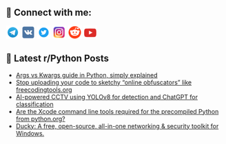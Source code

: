 ## 🔎 Connect with me:
[<img src="https://github.com/bullbesh/bullbesh/blob/main/images/Telegram.png" width="32" height="32" />](https://t.me/bullbesh)
[<img src="https://github.com/bullbesh/bullbesh/blob/main/images/VK.png" width="32" height="32" />](https://vk.com/bullbesh)
[<img src="https://github.com/bullbesh/bullbesh/blob/main/images/Twitter.png" width="32" height="32" />](https://twitter.com/bullbesh1)
[<img src="https://github.com/bullbesh/bullbesh/blob/main/images/Instagram.png" width="32" height="32" />](https://www.instagram.com/bullbesh)
[<img src="https://github.com/bullbesh/bullbesh/blob/main/images/Reddit.png" width="32" height="32" />](https://www.reddit.com/user/bullbesh)
[<img src="https://github.com/bullbesh/bullbesh/blob/main/images/YouTube.png" width="32" height="32" />](https://www.youtube.com/channel/UCtfjRs6uzgq5mfm8S06WTcg)

## 📕 Latest r/Python Posts
<!-- BLOG-POST-LIST:START -->
- [Args vs Kwargs guide in Python, simply explained](https://www.reddit.com/r/Python/comments/1nstjy2/args_vs_kwargs_guide_in_python_simply_explained/)
- [Stop uploading your code to sketchy “online obfuscators” like freecodingtools.org](https://www.reddit.com/r/Python/comments/1nstje8/stop_uploading_your_code_to_sketchy_online/)
- [AI-powered CCTV using YOLOv8 for detection and ChatGPT for classification](https://www.reddit.com/r/Python/comments/1nssyap/aipowered_cctv_using_yolov8_for_detection_and/)
- [Are the Xcode command line tools required for the precompiled Python from python.org?](https://www.reddit.com/r/Python/comments/1nsj68m/are_the_xcode_command_line_tools_required_for_the/)
- [Ducky: A free, open-source, all-in-one networking &amp; security toolkit for Windows.](https://www.reddit.com/r/Python/comments/1nsj4cy/ducky_a_free_opensource_allinone_networking/)
<!-- BLOG-POST-LIST:END -->
